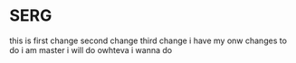 # SERG
this is first change
second change
third change
i have my onw changes to do
i am master i will do owhteva i wanna do
